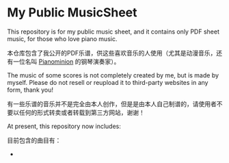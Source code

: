 # My Public MusicSheet
This repository is for my public music sheet, and it contains only PDF sheet music, for those who love piano music.

本仓库包含了我公开的PDF乐谱，供这些喜欢音乐的人使用（尤其是动漫音乐，还有一位名叫 [Pianominion](https://space.bilibili.com/300356188) 的钢琴演奏家）。

The music of some scores is not completely created by me, but is made by myself. Please do not resell or reupload it to third-party websites in any form, thank you!

有一些乐谱的音乐并不是完全由本人创作，但是是由本人自己制谱的，请使用者不要以任何的形式转卖或者转载到第三方网站，谢谢！

At present, this repository now includes:

目前包含的曲目有：

- 
